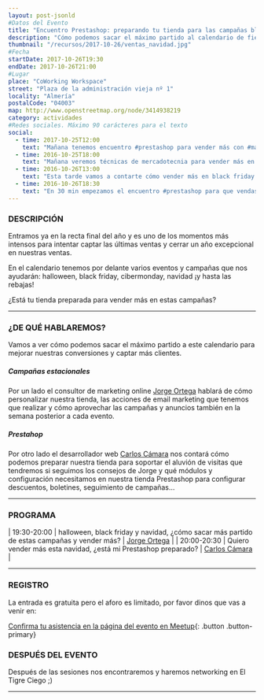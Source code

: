 ```yaml
---
layout: post-jsonld
#Datos del Evento
title: "Encuentro Prestashop: preparando tu tienda para las campañas black friday y navidad"
description: "Cómo podemos sacar el máximo partido al calendario de fiestas para mejorar nuestras conversiones y captar más clientes."
thumbnail: "/recursos/2017-10-26/ventas_navidad.jpg"
#Fecha
startDate: 2017-10-26T19:30
endDate: 2017-10-26T21:00
#Lugar
place: "CoWorking Workspace"
street: "Plaza de la administración vieja nº 1"
locality: "Almería"
postalCode: "04003"
map: http://www.openstreetmap.org/node/3414938219
category: actividades
#Redes sociales. Máximo 90 carácteres para el texto
social:
  - time: 2017-10-25T12:00
    text: "Mañana tenemos encuentro #prestashop para vender más con #marketing estacional ¡Acompáñanos!"
  - time: 2016-10-25T18:00
    text: "Mañana veremos técnicas de mercadotecnia para vender más en Navidad ¡Vente a la quedada!"	
  - time: 2016-10-26T13:00
    text: "Esta tarde vamos a contarte cómo vender más en black friday y favidad ¡Acompáñanos!"
  - time: 2016-10-26T18:30
    text: "En 30 min empezamos el encuentro #prestashop para que vendas más estas navidades Aún llegas!"
---
```


### DESCRIPCIÓN

Entramos ya en la recta final del año y es uno de los momentos más intensos para intentar captar las últimas ventas y cerrar un año excepcional en nuestras ventas.

En el calendario tenemos por delante varios eventos y campañas que nos ayudarán: halloween, black friday, cibermonday, navidad ¡y hasta las rebajas!

¿Está tu tienda preparada para vender más en estas campañas?

---

### ¿DE QUÉ HABLAREMOS?

Vamos a ver cómo podemos sacar el máximo partido a este calendario para mejorar nuestras conversiones y captar más clientes.

##### Campañas estacionales

Por un lado el consultor de marketing online [Jorge Ortega](https://josmarketingonline.es/consultor-de-marketing-online/) hablará de cómo personalizar nuestra tienda, las acciones de email marketing que tenemos que realizar y cómo aprovechar las campañas y anuncios también en la semana posterior a cada evento.

##### Prestahop

Por otro lado el desarrollador web [Carlos Cámara](https://www.hepta.es) nos contará cómo podemos preparar nuestra tienda para soportar el aluvión de visitas que tendremos si seguimos los consejos de Jorge y qué módulos y configuración necesitamos en nuestra tienda Prestashop para configurar descuentos, boletines, seguimiento de campañas...

---


### PROGRAMA


| 19:30-20:00   | halloween, black friday y navidad, ¿cómo sacar más partido de estas campañas y vender más? | [Jorge Ortega](https://josmarketingonline.es/consultor-de-marketing-online/) |
| 20:00-20:30   | Quiero vender más esta navidad, ¿está mi Prestashop preparado? | [Carlos Cámara](https://www.hepta.es) |

---

### REGISTRO
La entrada es gratuita pero el aforo es limitado, por favor dinos que vas a venir en:

[Confirma tu asistencia en la página del evento en Meetup](https://www.meetup.com/es-ES/meetup-prestashop-almeria/events/244305014/){: .button .button-primary}

### DESPUÉS DEL EVENTO

Después de las sesiones nos encontraremos y haremos networking en El Tigre Ciego ;)

---
